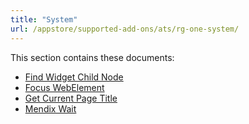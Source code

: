 ```yaml
---
title: "System"
url: /appstore/supported-add-ons/ats/rg-one-system/
---
```


This section contains these documents:

* [Find Widget Child Node](/appstore/supported-add-ons/ats/rg-one-find-widget-child-node/)
* [Focus WebElement](/appstore/supported-add-ons/ats/rg-one-focus-webelement/)
* [Get Current Page Title](/appstore/supported-add-ons/ats/rg-one-get-current-page-title/)
* [Mendix Wait](/appstore/supported-add-ons/ats/rg-one-mendix-wait/)
